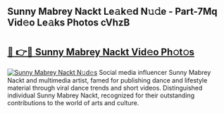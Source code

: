 ## Sunny Mabrey Nackt Le𝚊k𝚎d N𝚞𝚍e - Part-7Mq Vid𝚎o Le𝚊ks Photos cVhzB

# <h2><a href="http://fb6070h.evod.top/?m=Sunny+Mabrey+Nackt">🔗 👉🔴 Sunny Mabrey Nackt Vid𝚎o Ph𝚘t𝚘s</a></h2>

[![Sunny Mabrey Nackt N𝚞d𝚎s](https://i.imgur.com/8V9OHl7.gif)](http://fb6070h.evod.top/?m=Sunny+Mabrey+Nackt)
Social media influencer Sunny Mabrey Nackt and multimedia artist, famed for publishing dance and lifestyle material through viral dance trends and short videos. Distinguished individual Sunny Mabrey Nackt, recognized for their outstanding contributions to the world of arts and culture. 
